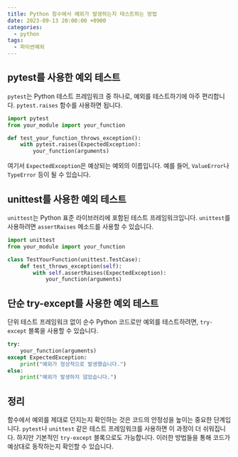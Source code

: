 ```yaml
---
title: Python 함수에서 예외가 발생하는지 테스트하는 방법
date: 2023-09-13 20:00:00 +0900
categories:
  - python
tags:
  - 파이썬예외
---
```


## pytest를 사용한 예외 테스트

`pytest`는 Python 테스트 프레임워크 중 하나로, 예외를 테스트하기에 아주 편리합니다. `pytest.raises` 함수를 사용하면 됩니다.

```python
import pytest
from your_module import your_function

def test_your_function_throws_exception():
    with pytest.raises(ExpectedException):
        your_function(arguments)
```

여기서 `ExpectedException`은 예상되는 예외의 이름입니다. 예를 들어, `ValueError`나 `TypeError` 등이 될 수 있습니다.

## unittest를 사용한 예외 테스트

`unittest`는 Python 표준 라이브러리에 포함된 테스트 프레임워크입니다. `unittest`를 사용하려면 `assertRaises` 메소드를 사용할 수 있습니다.

```python
import unittest
from your_module import your_function

class TestYourFunction(unittest.TestCase):
    def test_throws_exception(self):
        with self.assertRaises(ExpectedException):
            your_function(arguments)
```

## 단순 try-except를 사용한 예외 테스트

단위 테스트 프레임워크 없이 순수 Python 코드로만 예외를 테스트하려면, `try-except` 블록을 사용할 수 있습니다.

```python
try:
    your_function(arguments)
except ExpectedException:
    print("예외가 정상적으로 발생했습니다.")
else:
    print("예외가 발생하지 않았습니다.")
```

## 정리

함수에서 예외를 제대로 던지는지 확인하는 것은 코드의 안정성을 높이는 중요한 단계입니다. `pytest`나 `unittest` 같은 테스트 프레임워크를 사용하면 이 과정이 더 쉬워집니다. 하지만 기본적인 `try-except` 블록으로도 가능합니다. 이러한 방법들을 통해 코드가 예상대로 동작하는지 확인할 수 있습니다.